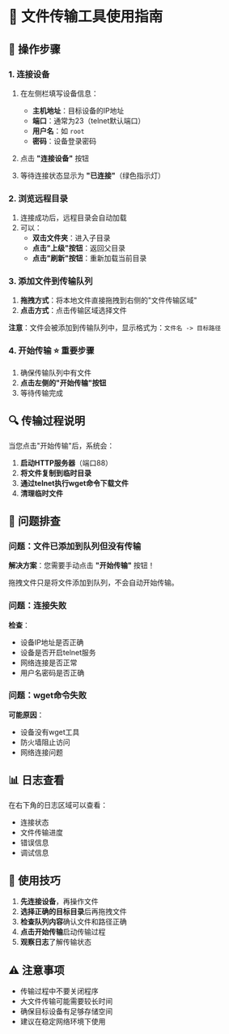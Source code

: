 # 📁 文件传输工具使用指南

## 🔧 操作步骤

### 1. 连接设备
1. 在左侧栏填写设备信息：
   - **主机地址**：目标设备的IP地址
   - **端口**：通常为23（telnet默认端口）
   - **用户名**：如 `root`
   - **密码**：设备登录密码

2. 点击 **"连接设备"** 按钮
3. 等待连接状态显示为 **"已连接"**（绿色指示灯）

### 2. 浏览远程目录
1. 连接成功后，远程目录会自动加载
2. 可以：
   - **双击文件夹**：进入子目录
   - **点击"上级"按钮**：返回父目录
   - **点击"刷新"按钮**：重新加载当前目录

### 3. 添加文件到传输队列
1. **拖拽方式**：将本地文件直接拖拽到右侧的"文件传输区域"
2. **点击方式**：点击传输区域选择文件

**注意**：文件会被添加到传输队列中，显示格式为：`文件名 -> 目标路径`

### 4. 开始传输 ⭐ **重要步骤**
1. 确保传输队列中有文件
2. **点击左侧的"开始传输"按钮**
3. 等待传输完成

## 🔍 传输过程说明

当您点击"开始传输"后，系统会：

1. **启动HTTP服务器**（端口88）
2. **将文件复制到临时目录**
3. **通过telnet执行wget命令下载文件**
4. **清理临时文件**

## 📝 问题排查

### 问题：文件已添加到队列但没有传输
**解决方案**：您需要手动点击 **"开始传输"** 按钮！

拖拽文件只是将文件添加到队列，不会自动开始传输。

### 问题：连接失败
**检查**：
- 设备IP地址是否正确
- 设备是否开启telnet服务
- 网络连接是否正常
- 用户名密码是否正确

### 问题：wget命令失败
**可能原因**：
- 设备没有wget工具
- 防火墙阻止访问
- 网络连接问题

## 📊 日志查看

在右下角的日志区域可以查看：
- 连接状态
- 文件传输进度
- 错误信息
- 调试信息

## 🎯 使用技巧

1. **先连接设备**，再操作文件
2. **选择正确的目标目录**后再拖拽文件
3. **检查队列内容**确认文件和路径正确
4. **点击开始传输**启动传输过程
5. **观察日志**了解传输状态

## ⚠️ 注意事项

- 传输过程中不要关闭程序
- 大文件传输可能需要较长时间
- 确保目标设备有足够存储空间
- 建议在稳定网络环境下使用 